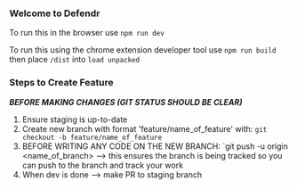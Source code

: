### Welcome to Defendr

To run this in the browser use `npm run dev`

To run this using the chrome extension developer tool use `npm run build` then place `/dist` into `load unpacked`

### Steps to Create Feature

***BEFORE MAKING CHANGES (GIT STATUS SHOULD BE CLEAR)***
1. Ensure staging is up-to-date
2. Create new branch with format 'feature/name_of_feature' with: `git checkout -b feature/name_of_feature`
3. BEFORE WRITING ANY CODE ON THE NEW BRANCH: `git push -u origin <name_of_branch> --> this ensures the branch is being tracked so you can push to the branch and track your work
4. When dev is done --> make PR to staging branch
